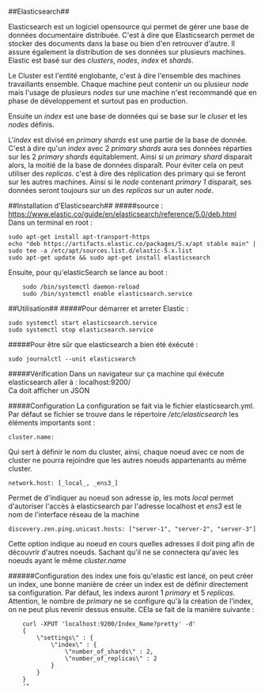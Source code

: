 ##Elasticsearch##

Elasticsearch est un logiciel opensource qui permet de gérer une base de données documentaire distribuée. C'est à dire que Elasticsearch permet de stocker des documents dans la base ou bien d'en retrouver d'autre. Il assure également la distribution de ses données sur plusieurs machines. Elastic est basé sur des _clusters_, _nodes_, _index_ et _shards_. 

Le Cluster est l'entité englobante, c'est à dire l'ensemble des machines travaillants ensemble. Chaque machine peut contenir un ou plusieur _node_ mais l'usage de plusieurs _nodes_ sur une machine n'est recommandé que en phase de développement et surtout pas en production.

Ensuite un _index_ est une base de données qui se base sur le _cluser_ et les _nodes_ définis.

L'_index_ est divisé en _primary shards_ est une partie de la base de donnée. C'est à dire qu'un _index_ avec 2 _primary shards_ aura ses données réparties sur les 2 _primary shards_ équitablement. Ainsi si un _primary shard_ disparait alors, la moitié de la base de données disparaît. Pour éviter cela on peut utiliser des _replicas_. c'est à dire des réplication des primary qui se feront sur les autres machines. Ainsi si le _node_ contenant _primary 1_ disparait, ses données seront toujours sur un des _replicas_ sur un auter _node_. 


##Installation d'Elasticsearch##
#####source : https://www.elastic.co/guide/en/elasticsearch/reference/5.0/deb.html  
Dans un terminal en root :  

    sudo apt-get install apt-transport-https
    echo "deb https://artifacts.elastic.co/packages/5.x/apt stable main" | sudo tee -a /etc/apt/sources.list.d/elastic-5.x.list  
    sudo apt-get update && sudo apt-get install elasticsearch  

Ensuite, pour qu'elasticSearch se lance au boot :

        sudo /bin/systemctl daemon-reload  
        sudo /bin/systemctl enable elasticsearch.service  

##Utilisation##
#####Pour démarrer et arreter Elastic :  

    sudo systemctl start elasticsearch.service  
    sudo systemctl stop elasticsearch.service  

#####Pour être sûr que elasticsearch a bien été éxécuté :  

    sudo journalctl --unit elasticsearch  


#####Vérification
Dans un navigateur sur ça machine qui éxécute elasticsearch aller à : localhost:9200/  
Ca doit afficher un JSON  


#####Configuration
La configuration se fait via le fichier elasticsearch.yml. Par défaut se fichier se trouve dans le répertoire _/etc/elasticsearch_
les éléments importants sont :
 
    cluster.name:
    
 Qui sert à définir le nom du cluster, ainsi, chaque noeud avec ce nom de cluster ne pourra rejoindre que les autres noeuds appartenants au même cluster.
 
    network.host: [_local_, _ens3_]

Permet de d'indiquer au noeud son adresse ip, les mots _local_ permet d'autoriser l'accès à elasticsearch par l'adresse localhost et _ens3_ est le nom de l'interface réseau de la machine

    discovery.zen.ping.unicast.hosts: ["server-1", "server-2", "server-3"]
    
Cette option indique au noeud en cours quelles adresses il doit ping afin de découvrir d'autres noeuds. Sachant qu'il ne se connectera qu'avec les noeuds ayant le même _cluster.name_

######Configuration des index
une fois qu'elastic est lancé, on peut créer un index, une bonne manière de créer un index est de définir directement sa configuration. Par défaut, les indexs auront 1 _primary_ et 5 _replicas_.
Attention, le nombre de _primary_ ne se configure qu'à la création de l'index, on ne peut plus revenir dessus ensuite. CEla se fait de la manière suivante :

        curl -XPUT 'localhost:9200/Index_Name?pretty' -d'
        {
            \"settings\" : {
                \"index\" : {
                    \"number_of_shards\" : 2, 
                    \"number_of_replicas\" : 2 
                }
            }
        }
        '" 




    











